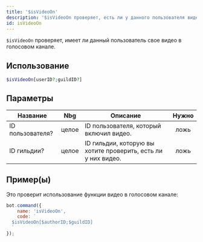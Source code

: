 ```yaml
---
title: '$isVideoOn'
description: '$isVideoOn проверяет, есть ли у данного пользователя видео в голосовом канале.'
id: isVideoOn
---
```


`$isVideoOn` проверяет, имеет ли данный пользователь свое видео в голосовом канале.

## Использование

```php
$isVideoOn[userID?;guildID?]
```

## Параметры

| Название         | Nbg   | Описание                                                      | Нужно |
| ---------------- | ----- | ------------------------------------------------------------- |:-----:|
| ID пользователя? | целое | ID пользователя, который включил видео.                       | ложь  |
| ID гильдии?      | целое | ID гильдии, которую вы хотите проверить, есть ли у них видео. | ложь  |

## Пример(ы)

Это проверит использование функции видео в голосовом канале:

```javascript
bot.command({
    name: 'isVideoOn',
    code: `
  $isVideoOn[$authorID;$guildID]
  `
});
```
